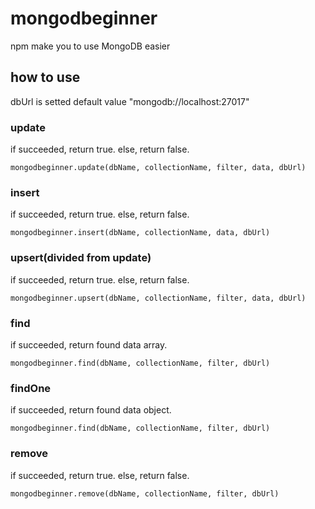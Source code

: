 # mongodbeginner
npm make you to use MongoDB easier

## how to use
dbUrl is setted default value "mongodb://localhost:27017"

### update
if succeeded, return true. else, return false.
```
mongodbeginner.update(dbName, collectionName, filter, data, dbUrl)
```

### insert
if succeeded, return true. else, return false.
```
mongodbeginner.insert(dbName, collectionName, data, dbUrl)
```

### upsert(divided from update)
if succeeded, return true. else, return false.
```
mongodbeginner.upsert(dbName, collectionName, filter, data, dbUrl)
```
### find
if succeeded, return found data array.
```
mongodbeginner.find(dbName, collectionName, filter, dbUrl)
```
### findOne
if succeeded, return found data object.
```
mongodbeginner.find(dbName, collectionName, filter, dbUrl)
```
### remove
if succeeded, return true. else, return false.
```
mongodbeginner.remove(dbName, collectionName, filter, dbUrl)
```
